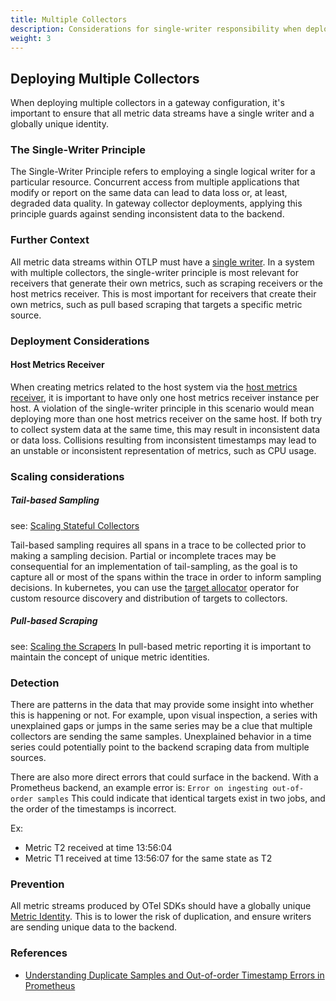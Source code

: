 ```yaml
---
title: Multiple Collectors
description: Considerations for single-writer responsibility when deploying multiple collectors in a gateway configuration.
weight: 3
---
```


## Deploying Multiple Collectors

When deploying multiple collectors in a gateway configuration, it's important to
ensure that all metric data streams have a single writer and a globally unique identity.


### The Single-Writer Principle

The Single-Writer Principle refers to employing a single logical writer for a particular resource.
Concurrent access from multiple applications that modify or report on the same data can lead to data
loss or, at least, degraded data quality. In gateway collector deployments, applying this principle guards
against sending inconsistent data to the backend.

### Further Context

All metric data streams within OTLP must have a [single writer](https://opentelemetry.io/docs/specs/otel/metrics/data-model/#single-writer).
In a system with multiple collectors, the single-writer principle is most relevant for receivers that generate their
own metrics, such as scraping receivers or the host metrics receiver.
This is most important for receivers that create their own metrics, such as pull based scraping
that targets a specific metric source.

### Deployment Considerations

#### Host Metrics Receiver

When creating metrics related to the host system via the [host metrics receiver](https://github.com/open-telemetry/opentelemetry-collector-contrib/tree/main/receiver/hostmetricsreceiver),
it is important to have only one host metrics receiver instance per host.
A violation of the single-writer principle in this scenario would mean deploying more than one host metrics receiver
on the same host. If both try to collect system data at the same time, this may result in
inconsistent data or data loss. Collisions resulting from inconsistent timestamps may lead to an unstable or inconsistent
representation of metrics, such as CPU usage.

### Scaling considerations

##### Tail-based Sampling
see: [Scaling Stateful Collectors](https://opentelemetry.io/docs/collector/scaling/)

Tail-based sampling requires all spans in a trace to be collected prior to making
a sampling decision. Partial or incomplete traces may be consequential for an implementation of
tail-sampling, as the goal is to capture all or most of the spans within the trace in order
to inform sampling decisions. In kubernetes, you can use the
[target allocator](https://opentelemetry.io/docs/kubernetes/operator/target-allocator/) operator
for custom resource discovery and distribution of targets to collectors.



##### Pull-based Scraping
see: [Scaling the Scrapers](https://opentelemetry.io/docs/collector/scaling/)
In pull-based metric reporting it is important to maintain the concept of unique metric identities.


### Detection

There are patterns in the data that may provide some insight into whether this is happening or not.
For example, upon visual inspection, a series with unexplained gaps or jumps in the same series may be a clue that
multiple collectors are sending the same samples. Unexplained behavior in a time series could potentially
point to the backend scraping data from multiple sources.

There are also more direct errors that could surface in the backend.
With a Prometheus backend, an example error is: `Error on ingesting out-of-order samples`
This could indicate that identical targets exist in two jobs, and the order of the timestamps
is incorrect.

Ex:
- Metric T2 received at time 13:56:04
- Metric T1 received at time 13:56:07 for the same state as T2

### Prevention

All metric streams produced by OTel SDKs should have a globally unique [Metric Identity](https://opentelemetry.io/docs/specs/otel/metrics/data-model/#opentelemetry-protocol-data-model-producer-recommendations).
This is to lower the risk of duplication, and ensure writers are sending unique data to the backend.


### References

- [Understanding Duplicate Samples and Out-of-order Timestamp Errors in Prometheus
  ](https://promlabs.com/blog/2022/12/15/understanding-duplicate-samples-and-out-of-order-timestamp-errors-in-prometheus)
